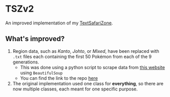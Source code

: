 # TSZv2
An improved implementation of my [TextSafariZone](https://github.com/mangara22/TextSafariZone).

## What's improved?
  1. Region data, such as *Kanto*, *Johto*, or *Mixed*, have been replaced with `.txt` files each containing the first 50 Pokémon from each of the 9 generations.
      - This was done using a python script to scrape data from [this website](https://pokemondb.net/pokedex/national) using `BeautifulSoup`
      - You can find the link to the repo [here](https://github.com/mangara22/PokemonWebScraping)
  2. The original implementation used one class for **everything**, so there are now multiple classes, each meant for one specific purpose.  
